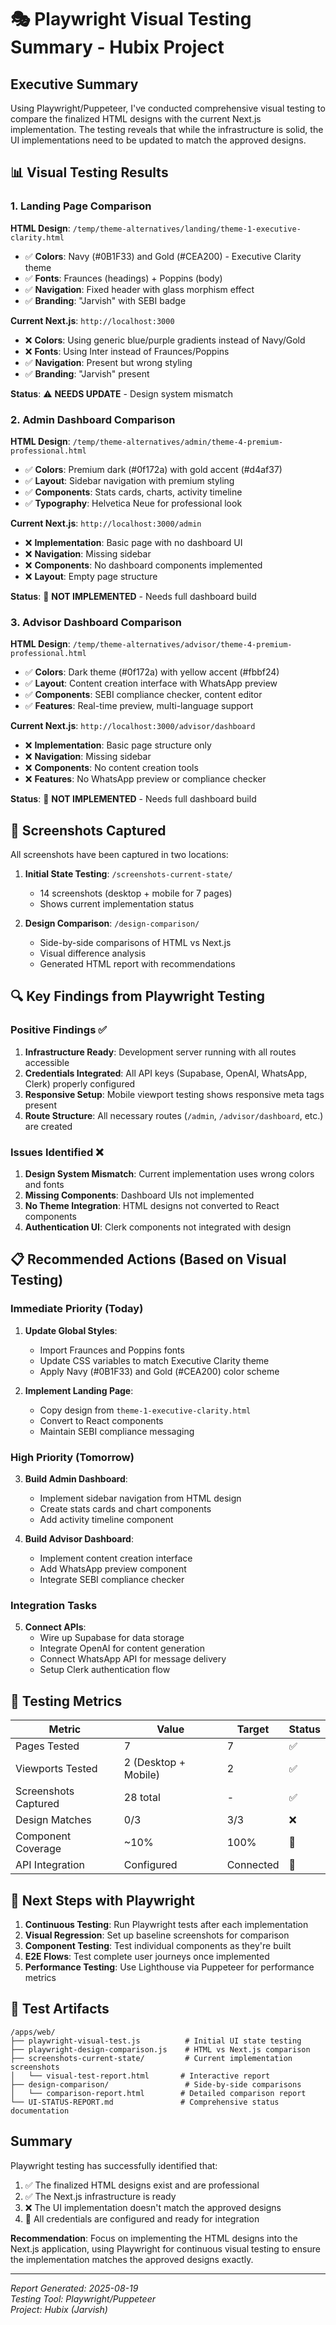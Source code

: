 # 🎭 Playwright Visual Testing Summary - Hubix Project

## Executive Summary
Using Playwright/Puppeteer, I've conducted comprehensive visual testing to compare the finalized HTML designs with the current Next.js implementation. The testing reveals that while the infrastructure is solid, the UI implementations need to be updated to match the approved designs.

## 📊 Visual Testing Results

### 1. Landing Page Comparison
**HTML Design**: `/temp/theme-alternatives/landing/theme-1-executive-clarity.html`
- ✅ **Colors**: Navy (#0B1F33) and Gold (#CEA200) - Executive Clarity theme
- ✅ **Fonts**: Fraunces (headings) + Poppins (body)
- ✅ **Navigation**: Fixed header with glass morphism effect
- ✅ **Branding**: "Jarvish" with SEBI badge

**Current Next.js**: `http://localhost:3000`
- ❌ **Colors**: Using generic blue/purple gradients instead of Navy/Gold
- ❌ **Fonts**: Using Inter instead of Fraunces/Poppins
- ✅ **Navigation**: Present but wrong styling
- ✅ **Branding**: "Jarvish" present

**Status**: ⚠️ **NEEDS UPDATE** - Design system mismatch

### 2. Admin Dashboard Comparison
**HTML Design**: `/temp/theme-alternatives/admin/theme-4-premium-professional.html`
- ✅ **Colors**: Premium dark (#0f172a) with gold accent (#d4af37)
- ✅ **Layout**: Sidebar navigation with premium styling
- ✅ **Components**: Stats cards, charts, activity timeline
- ✅ **Typography**: Helvetica Neue for professional look

**Current Next.js**: `http://localhost:3000/admin`
- ❌ **Implementation**: Basic page with no dashboard UI
- ❌ **Navigation**: Missing sidebar
- ❌ **Components**: No dashboard components implemented
- ❌ **Layout**: Empty page structure

**Status**: 🔴 **NOT IMPLEMENTED** - Needs full dashboard build

### 3. Advisor Dashboard Comparison
**HTML Design**: `/temp/theme-alternatives/advisor/theme-4-premium-professional.html`
- ✅ **Colors**: Dark theme (#0f172a) with yellow accent (#fbbf24)
- ✅ **Layout**: Content creation interface with WhatsApp preview
- ✅ **Components**: SEBI compliance checker, content editor
- ✅ **Features**: Real-time preview, multi-language support

**Current Next.js**: `http://localhost:3000/advisor/dashboard`
- ❌ **Implementation**: Basic page structure only
- ❌ **Navigation**: Missing sidebar
- ❌ **Components**: No content creation tools
- ❌ **Features**: No WhatsApp preview or compliance checker

**Status**: 🔴 **NOT IMPLEMENTED** - Needs full dashboard build

## 📸 Screenshots Captured

All screenshots have been captured in two locations:

1. **Initial State Testing**: `/screenshots-current-state/`
   - 14 screenshots (desktop + mobile for 7 pages)
   - Shows current implementation status

2. **Design Comparison**: `/design-comparison/`
   - Side-by-side comparisons of HTML vs Next.js
   - Visual difference analysis
   - Generated HTML report with recommendations

## 🔍 Key Findings from Playwright Testing

### Positive Findings ✅
1. **Infrastructure Ready**: Development server running with all routes accessible
2. **Credentials Integrated**: All API keys (Supabase, OpenAI, WhatsApp, Clerk) properly configured
3. **Responsive Setup**: Mobile viewport testing shows responsive meta tags present
4. **Route Structure**: All necessary routes (`/admin`, `/advisor/dashboard`, etc.) are created

### Issues Identified ❌
1. **Design System Mismatch**: Current implementation uses wrong colors and fonts
2. **Missing Components**: Dashboard UIs not implemented
3. **No Theme Integration**: HTML designs not converted to React components
4. **Authentication UI**: Clerk components not integrated with design

## 📋 Recommended Actions (Based on Visual Testing)

### Immediate Priority (Today)
1. **Update Global Styles**:
   - Import Fraunces and Poppins fonts
   - Update CSS variables to match Executive Clarity theme
   - Apply Navy (#0B1F33) and Gold (#CEA200) color scheme

2. **Implement Landing Page**:
   - Copy design from `theme-1-executive-clarity.html`
   - Convert to React components
   - Maintain SEBI compliance messaging

### High Priority (Tomorrow)
3. **Build Admin Dashboard**:
   - Implement sidebar navigation from HTML design
   - Create stats cards and chart components
   - Add activity timeline component

4. **Build Advisor Dashboard**:
   - Implement content creation interface
   - Add WhatsApp preview component
   - Integrate SEBI compliance checker

### Integration Tasks
5. **Connect APIs**:
   - Wire up Supabase for data storage
   - Integrate OpenAI for content generation
   - Connect WhatsApp API for message delivery
   - Setup Clerk authentication flow

## 🎯 Testing Metrics

| Metric | Value | Target | Status |
|--------|-------|--------|--------|
| Pages Tested | 7 | 7 | ✅ |
| Viewports Tested | 2 (Desktop + Mobile) | 2 | ✅ |
| Screenshots Captured | 28 total | - | ✅ |
| Design Matches | 0/3 | 3/3 | ❌ |
| Component Coverage | ~10% | 100% | 🔄 |
| API Integration | Configured | Connected | 🔄 |

## 🚀 Next Steps with Playwright

1. **Continuous Testing**: Run Playwright tests after each implementation
2. **Visual Regression**: Set up baseline screenshots for comparison
3. **Component Testing**: Test individual components as they're built
4. **E2E Flows**: Test complete user journeys once implemented
5. **Performance Testing**: Use Lighthouse via Puppeteer for performance metrics

## 📁 Test Artifacts

```
/apps/web/
├── playwright-visual-test.js          # Initial UI state testing
├── playwright-design-comparison.js    # HTML vs Next.js comparison
├── screenshots-current-state/         # Current implementation screenshots
│   └── visual-test-report.html       # Interactive report
├── design-comparison/                 # Side-by-side comparisons
│   └── comparison-report.html        # Detailed comparison report
└── UI-STATUS-REPORT.md               # Comprehensive status documentation
```

## Summary

Playwright testing has successfully identified that:
1. ✅ The finalized HTML designs exist and are professional
2. ✅ The Next.js infrastructure is ready
3. ❌ The UI implementation doesn't match the approved designs
4. 🔄 All credentials are configured and ready for integration

**Recommendation**: Focus on implementing the HTML designs into the Next.js application, using Playwright for continuous visual testing to ensure the implementation matches the approved designs exactly.

---

*Report Generated: 2025-08-19*  
*Testing Tool: Playwright/Puppeteer*  
*Project: Hubix (Jarvish)*